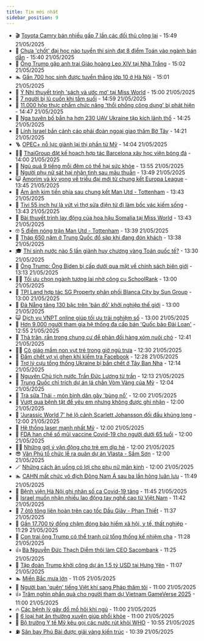 ```yaml
---
title: Tim mới nhất
sidebar_position: 9
---
```


<!-- vnexpress-tin-moi-nhat:START -->
- 🎬 [Toyota Camry bán nhiều gấp 7 lần các đối thủ cộng lại](https://vnexpress.net/toyota-camry-ban-nhieu-gap-7-lan-cac-doi-thu-cong-lai-4888582.html) - 15:49 21/05/2025
- 🐎 [Chưa &#39;chốt&#39; đại học nào tuyển thí sinh đạt 8 điểm Toán vào ngành bán dẫn](https://vnexpress.net/chua-chot-dai-hoc-nao-tuyen-thi-sinh-dat-8-diem-toan-vao-nganh-ban-dan-4888718.html) - 15:40 21/05/2025
- 🦍 [Ông Trump gặp anh trai Giáo hoàng Leo XIV tại Nhà Trắng](https://vnexpress.net/ong-trump-gap-anh-trai-giao-hoang-leo-xiv-tai-nha-trang-4888963.html) - 15:02 21/05/2025
- 🏊 [Gần 700 học sinh được tuyển thẳng lớp 10 ở Hà Nội](https://vnexpress.net/gan-700-hoc-sinh-duoc-tuyen-thang-lop-10-o-ha-noi-4888964.html) - 15:01 21/05/2025
- 🎊 [Ý Nhi thuyết trình &#39;sách và ước mơ&#39; tại Miss World](https://vnexpress.net/y-nhi-thuyet-trinh-sach-va-uoc-mo-tai-miss-world-4888957.html) - 15:00 21/05/2025
- 🎃 [7 người bị lũ cuốn khi tắm suối](https://vnexpress.net/7-nguoi-bi-lu-cuon-khi-tam-suoi-4888960.html) - 14:59 21/05/2025
- 🧰 [11.000 hộp thực phẩm chức năng &#39;thổi phồng công dụng&#39; bị phát hiện](https://vnexpress.net/11-000-hop-thuc-pham-chuc-nang-thoi-phong-cong-dung-bi-phat-hien-4888965.html) - 14:47 21/05/2025
- 🔭 [Nga tuyên bố bắn hạ hơn 230 UAV Ukraine tập kích lãnh thổ](https://vnexpress.net/nga-tuyen-bo-ban-ha-hon-230-uav-ukraine-tap-kich-lanh-tho-4888950.html) - 14:25 21/05/2025
- 🫶 [Lính Israel bắn cảnh cáo phái đoàn ngoại giao thăm Bờ Tây](https://vnexpress.net/linh-israel-ban-canh-cao-phai-doan-ngoai-giao-tham-bo-tay-4888945.html) - 14:21 21/05/2025
- 🪜 [OPEC+ nỗ lực giành lại thị phần từ Mỹ](https://vnexpress.net/opec-no-luc-gianh-lai-thi-phan-tu-my-4888890.html) - 14:04 21/05/2025
- 👨‍🏫 [ThaiGroup đặt kế hoạch hợp tác Barcelona xây học viện bóng đá](https://vnexpress.net/thaigroup-dat-ke-hoach-hop-tac-barcelona-xay-hoc-vien-bong-da-4888946.html) - 14:00 21/05/2025
- 🎊 [Ngủ quá 9 tiếng mỗi đêm có thể hại sức khỏe](https://vnexpress.net/ngu-qua-9-tieng-moi-dem-co-the-hai-suc-khoe-4888274.html) - 13:55 21/05/2025
- 🎊 [Người phụ nữ sát hại nhân tình sau mâu thuẫn](https://vnexpress.net/nguoi-phu-nu-sat-hai-nhan-tinh-sau-mau-thuan-4888944.html) - 13:49 21/05/2025
- 😺 [Amorim và kỳ vọng về triều đại mới từ chung kết Europa League](https://vnexpress.net/amorim-va-ky-vong-ve-trieu-dai-moi-tu-chung-ket-europa-league-4888730.html) - 13:45 21/05/2025
- 🐘 [Ám ảnh kim tiền phía sau chung kết Man Utd - Tottenham](https://vnexpress.net/am-anh-kim-tien-phia-sau-chung-ket-man-utd-tottenham-4888783.html) - 13:43 21/05/2025
- 🌁 [Tivi 55 inch hư là vứt vì thợ sửa điện tử đi làm bốc vác kiếm sống](https://vnexpress.net/tivi-55-inch-hu-la-vut-vi-tho-sua-dien-tu-di-lam-boc-vac-kiem-song-4888947.html) - 13:43 21/05/2025
- 🐲 [Bài thuyết trình lay động của hoa hậu Somalia tại Miss World](https://vnexpress.net/bai-thuyet-trinh-lay-dong-cua-hoa-hau-somalia-tai-miss-world-4888796.html) - 13:43 21/05/2025
- 🤓 [5 điểm nóng trận Man Utd - Tottenham](https://vnexpress.net/5-diem-nong-tran-man-utd-tottenham-4888911.html) - 13:39 21/05/2025
- 💪 [Tháp 650 năm ở Trung Quốc đổ sập khi đang đón khách](https://vnexpress.net/thap-650-nam-o-trung-quoc-do-sap-khi-dang-don-khach-4888941.html) - 13:38 21/05/2025
- 🎓 [Thí sinh nước nào 5 lần giành huy chương vàng Toán quốc tế?](https://vnexpress.net/thi-sinh-nuoc-nao-5-lan-gianh-huy-chuong-vang-toan-quoc-te-4888657.html) - 13:30 21/05/2025
- 🫣 [Ông Trump: Ông Biden bị cấp dưới qua mặt về chính sách biên giới](https://vnexpress.net/ong-trump-ong-biden-bi-cap-duoi-qua-mat-ve-chinh-sach-bien-gioi-4888815.html) - 13:13 21/05/2025
- 🧑‍💻 [Tối ưu chọn ngành tương lai nhờ công cụ SchoolRank](https://vnexpress.net/toi-uu-chon-nganh-tuong-lai-nho-cong-cu-schoolrank-4888939.html) - 13:00 21/05/2025
- 🐲 [TPI Land hợp tác SG Property phân phối Blanca City by Sun Group](https://vnexpress.net/tpi-land-hop-tac-sg-property-phan-phoi-blanca-city-by-sun-group-4888881.html) - 13:00 21/05/2025
- 🌝 [Đà Nẵng tăng 130 bậc trên &#39;bản đồ&#39; khởi nghiệp thế giới](https://vnexpress.net/da-nang-tang-130-bac-tren-ban-do-khoi-nghiep-the-gioi-4888841.html) - 13:00 21/05/2025
- 😺 [Dịch vụ VNPT online giúp tối ưu trải nghiệm số](https://vnexpress.net/dich-vu-vnpt-online-giup-toi-uu-trai-nghiem-so-4888601.html) - 13:00 21/05/2025
- 🐎 [Hơn 9.000 người tham gia hệ thống đa cấp bán &#39;Quốc bảo Đài Loan&#39;](https://vnexpress.net/hon-9-000-nguoi-tham-gia-he-thong-da-cap-ban-quoc-bao-dai-loan-4888754.html) - 12:55 21/05/2025
- 🎡 [Thả trăn, rắn trong chung cư để phản đối hàng xóm nuôi chó](https://vnexpress.net/tha-tran-ran-trong-chung-cu-de-phan-doi-hang-xom-nuoi-cho-4888849.html) - 12:41 21/05/2025
- 👨‍🏫 [Cô giáo mầm non vụt trẻ trong giờ ngủ trưa](https://vnexpress.net/co-giao-mam-non-vut-tre-trong-gio-ngu-trua-4888904.html) - 12:30 21/05/2025
- 🦆 [Đấm chết vợ vì ghen khi kiểm tra Facebook](https://vnexpress.net/dam-chet-vo-vi-ghen-4888903.html) - 12:28 21/05/2025
- 🚦 [Trợ lý cựu tổng thống Ukraine bị bắn chết ở Tây Ban Nha](https://vnexpress.net/tro-ly-cuu-tong-thong-ukraine-bi-ban-chet-o-tay-ban-nha-4888934.html) - 12:14 21/05/2025
- 💫 [Nguyên Chủ tịch nước Trần Đức Lương từ trần](https://vnexpress.net/nguyen-chu-tich-nuoc-tran-duc-luong-tu-tran-4888501.html) - 12:13 21/05/2025
- 🎉 [Trung Quốc chỉ trích dự án lá chắn Vòm Vàng của Mỹ](https://vnexpress.net/trung-quoc-chi-trich-du-an-la-chan-vom-vang-cua-my-4888791.html) - 12:04 21/05/2025
- 🌋 [Trà sữa Thái - món bình dân gây &#39;bùng nổ&#39;](https://vnexpress.net/tra-sua-thai-mon-binh-dan-gay-bung-no-4888705.html) - 12:00 21/05/2025
- 🤖 [Vượt qua bệnh tật để yêu em nhưng không được ghi nhận](https://vnexpress.net/vuot-qua-benh-tat-de-yeu-em-nhung-khong-duoc-ghi-nhan-4877491.html) - 12:00 21/05/2025
- 🦏 [&#39;Jurassic World 7&#39; hé lộ cảnh Scarlett Johansson đối đầu khủng long](https://vnexpress.net/jurassic-world-7-he-lo-canh-scarlett-johansson-doi-dau-khung-long-4888810.html) - 12:00 21/05/2025
- 🦩 [Hệ thống laser mạnh nhất Mỹ](https://vnexpress.net/he-thong-laser-manh-nhat-my-4888676.html) - 12:00 21/05/2025
- 👺 [FDA hạn chế số mũi vaccine Covid-19 cho người dưới 65 tuổi](https://vnexpress.net/fda-han-che-so-mui-vaccine-covid-19-cho-nguoi-duoi-65-tuoi-4888912.html) - 12:00 21/05/2025
- 🧑‍🏫 [Những gợi ý vận động cho trẻ em dịp hè](https://vnexpress.net/nhung-goi-y-van-dong-cho-tre-em-dip-he-4888866.html) - 12:00 21/05/2025
- 😎 [Văn Phú tổ chức lễ ra quân dự án Vlasta - Sầm Sơn](https://vnexpress.net/van-phu-to-chuc-le-ra-quan-du-an-vlasta-sam-son-4888859.html) - 12:00 21/05/2025
- 🪄 [Những cách ăn uống có lợi cho phụ nữ mãn kinh](https://vnexpress.net/nhung-cach-an-uong-co-loi-cho-phu-nu-man-kinh-4888648.html) - 12:00 21/05/2025
- 🏊 [CAHN mất chức vô địch Đông Nam Á sau ba lần hỏng luân lưu](https://vnexpress.net/buriram-united-v-cong-an-ha-noi-4888935.html) - 11:49 21/05/2025
- 💃 [Bệnh viện Hà Nội ghi nhận số ca Covid-19 tăng](https://vnexpress.net/benh-vien-ha-noi-ghi-nhan-so-ca-covid-19-tang-4888703.html) - 11:45 21/05/2025
- 🦆 [Israel muốn nhận nhiều lao động tay nghề cao từ Việt Nam](https://vnexpress.net/israel-muon-nhan-nhieu-lao-dong-tay-nghe-cao-tu-viet-nam-4888869.html) - 11:42 21/05/2025
- 🎊 [7 ôtô tông liên hoàn trên cao tốc Dầu Giây - Phan Thiết](https://vnexpress.net/7-oto-tong-lien-hoan-tren-cao-toc-dau-giay-phan-thiet-4888929.html) - 11:37 21/05/2025
- 👺 [Gần 17.700 tỷ đồng chậm đóng bảo hiểm xã hội, y tế, thất nghiệp](https://vnexpress.net/gan-17-700-ty-dong-cham-dong-bao-hiem-xa-hoi-y-te-that-nghiep-4888907.html) - 11:29 21/05/2025
- 🎡 [Con trai ông Trump có thể tranh cử tổng thống kế nhiệm cha](https://vnexpress.net/con-trai-ong-trump-co-the-tranh-cu-tong-thong-ke-nhiem-cha-4888924.html) - 11:28 21/05/2025
- 👍 [Bà Nguyễn Đức Thạch Diễm thôi làm CEO Sacombank](https://vnexpress.net/ba-nguyen-duc-thach-diem-thoi-lam-ceo-sacombank-4888917.html) - 11:25 21/05/2025
- 🐎 [Tập đoàn Trump khởi công dự án 1,5 tỷ USD tại Hưng Yên](https://vnexpress.net/tap-doan-trump-khoi-cong-du-an-1-5-ty-usd-tai-hung-yen-4888851.html) - 11:07 21/05/2025
- 🏊 [Miền Bắc mưa lớn](https://vnexpress.net/mien-bac-mua-lon-4888633.html) - 11:05 21/05/2025
- 🦩 [Người bạn &#39;quên&#39; tiếng Việt khi sang Pháp thăm tôi](https://vnexpress.net/mat-goc-tieng-viet-nguoi-ban-quen-tieng-viet-khi-sang-phap-tham-toi-4888844.html) - 11:00 21/05/2025
- 👍 [Trăm nghìn phần quà cho người tham dự Vietnam GameVerse 2025](https://vnexpress.net/tram-nghin-phan-qua-cho-nguoi-tham-du-vietnam-gameverse-2025-4888691.html) - 11:00 21/05/2025
- 🔥 [Các bệnh lý gây đổ mồ hôi khi ngủ](https://vnexpress.net/cac-benh-ly-gay-do-mo-hoi-khi-ngu-4888677.html) - 11:00 21/05/2025
- 💄 [6 loại hạt ăn thường xuyên giúp phổi khỏe](https://vnexpress.net/6-loai-hat-an-thuong-xuyen-giup-phoi-khoe-4888658.html) - 11:00 21/05/2025
- 🤡 [Bộ trưởng Y tế Mỹ kêu gọi các nước rút khỏi WHO](https://vnexpress.net/bo-truong-y-te-my-keu-goi-cac-nuoc-rut-khoi-who-4888619.html) - 10:55 21/05/2025
- ⛽️ [Sân bay Phú Bài được giải vàng kiến trúc](https://vnexpress.net/san-bay-phu-bai-duoc-giai-vang-kien-truc-4888845.html) - 10:39 21/05/2025<!-- vnexpress-tin-moi-nhat:END -->
